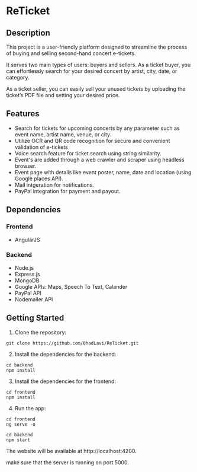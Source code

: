 # ReTicket

## Description
This project is a user-friendly platform designed to streamline the process of buying and selling second-hand concert e-tickets.

It serves two main types of users: buyers and sellers. As a ticket buyer, you can effortlessly search for your desired concert by artist, city, date, or category.

As a ticket seller, you can easily sell your unused tickets by uploading the ticket’s PDF file and setting your desired price.

## Features
- Search for tickets for upcoming concerts by any parameter such as event name, artist name, venue, or city.
- Utilize OCR and QR code recognition for secure and convenient validation of e-tickets 
- Voice search feature for ticket search using string similarity.
- Event's are added through a web crawler and scraper using headless browser.
- Event page with details like event poster, name, date and location (using Google places API).
- Mail intgeration for notifications.
- PayPal integration for payment and payout.

## Dependencies
### Frontend
- AngularJS
### Backend
- Node.js 
- Express.js
- MongoDB
- Google APIs: Maps, Speech To Text, Calander
- PayPal API
- Nodemailer API

## Getting Started
1. Clone the repository:
```
git clone https://github.com/OhadLavi/ReTicket.git
```
2. Install the dependencies for the backend:
```
cd backend
npm install
```
3. Install the dependencies for the frontend:
```
cd frontend
npm install
```
4. Run the app:
```
cd frontend
ng serve -o

cd backend
npm start
```
The website will be available at http://localhost:4200.

make sure that the server is running on port 5000.
